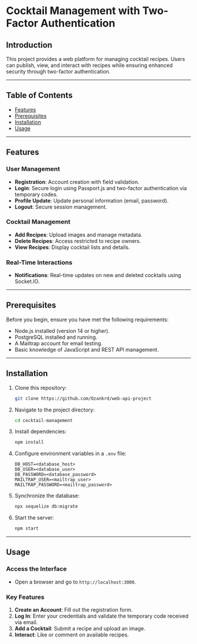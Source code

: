 # Cocktail Management with Two-Factor Authentication

## Introduction
This project provides a web platform for managing cocktail recipes. Users can publish, view, and interact with recipes while ensuring enhanced security through two-factor authentication.

---

## Table of Contents
- [Features](#features)
- [Prerequisites](#prerequisites)
- [Installation](#installation)
- [Usage](#usage)
  

---

## Features

### User Management
- **Registration**: Account creation with field validation.
- **Login**: Secure login using Passport.js and two-factor authentication via temporary codes.
- **Profile Update**: Update personal information (email, password).
- **Logout**: Secure session management.

### Cocktail Management
- **Add Recipes**: Upload images and manage metadata.
- **Delete Recipes**: Access restricted to recipe owners.
- **View Recipes**: Display cocktail lists and details.

### Real-Time Interactions
- **Notifications**: Real-time updates on new and deleted cocktails using Socket.IO.

---

## Prerequisites

Before you begin, ensure you have met the following requirements:

- Node.js installed (version 14 or higher).
- PostgreSQL installed and running.
- A Mailtrap account for email testing.
- Basic knowledge of JavaScript and REST API management.

---

## Installation

1. Clone this repository:
   ```bash
   git clone https://github.com/Ozankrd/web-api-project
   ```
2. Navigate to the project directory:
   ```bash
   cd cocktail-management
   ```
3. Install dependencies:
   ```bash
   npm install
   ```
4. Configure environment variables in a `.env` file:
   ```
   DB_HOST=<database_host>
   DB_USER=<database_user>
   DB_PASSWORD=<database_password>
   MAILTRAP_USER=<mailtrap_user>
   MAILTRAP_PASSWORD=<mailtrap_password>
   ```
5. Synchronize the database:
   ```bash
   npx sequelize db:migrate
   ```
6. Start the server:
   ```bash
   npm start
   ```

---

## Usage

### Access the Interface
- Open a browser and go to `http://localhost:3000`.

### Key Features
1. **Create an Account**: Fill out the registration form.
2. **Log In**: Enter your credentials and validate the temporary code received via email.
3. **Add a Cocktail**: Submit a recipe and upload an image.
4. **Interact**: Like or comment on available recipes.


